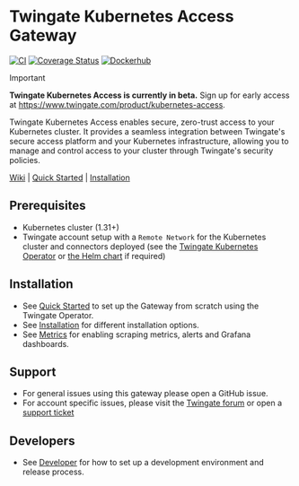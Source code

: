 # Twingate Kubernetes Access Gateway

[![CI](https://github.com/Twingate/kubernetes-access-gateway/actions/workflows/ci.yaml/badge.svg?branch=master)](https://github.com/Twingate/kubernetes-access-gateway/actions/workflows/ci.yaml)
[![Coverage Status](https://coveralls.io/repos/github/Twingate/kubernetes-access-gateway/badge.svg?branch=master&t=iFagz6)](https://coveralls.io/github/Twingate/kubernetes-access-gateway?branch=master)
[![Dockerhub](https://img.shields.io/badge/dockerhub-images-info.svg?logo=Docker)](https://hub.docker.com/r/twingate/kubernetes-access-gateway)

> [!IMPORTANT]
> **Twingate Kubernetes Access is currently in beta.** Sign up for early access at https://www.twingate.com/product/kubernetes-access.

Twingate Kubernetes Access enables secure, zero-trust access to your Kubernetes cluster. It provides a seamless integration between Twingate's secure access platform and your Kubernetes infrastructure, allowing you to manage and control access to your cluster through Twingate's security policies.

[Wiki][1]  |  [Quick Started][2]  |  [Installation][3]

[1]: https://github.com/Twingate/kubernetes-access-gateway/wiki
[2]: https://github.com/Twingate/kubernetes-access-gateway/wiki/Quick-Start-Guide
[3]: https://github.com/Twingate/kubernetes-access-gateway/wiki/Installation

## Prerequisites

- Kubernetes cluster (1.31+)
- Twingate account setup with a `Remote Network` for the Kubernetes cluster and
 connectors deployed (see the [Twingate Kubernetes Operator](https://github.com/Twingate/kubernetes-operator) or [the Helm chart](https://github.com/Twingate/helm-charts)
 if required)

## Installation

- See [Quick Started](https://github.com/Twingate/kubernetes-access-gateway/wiki/Quick-Start-Guide) to set up the Gateway from scratch using the Twingate Operator.
- See [Installation](https://github.com/Twingate/kubernetes-access-gateway/wiki/Installation) for different installation options.
- See [Metrics](https://github.com/Twingate/kubernetes-access-gateway/wiki/Metrics-Monitoring) for enabling scraping metrics, alerts and Grafana dashboards.

## Support

- For general issues using this gateway please open a GitHub issue.
- For account specific issues, please visit the [Twingate forum](https://forum.twingate.com/)
 or open a [support ticket](https://help.twingate.com/)

## Developers

- See [Developer](https://github.com/Twingate/kubernetes-access-gateway/wiki/Developers) for how to set up a development environment and release process.
